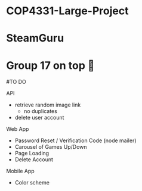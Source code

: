 # COP4331-Large-Project
# SteamGuru
# Group 17 on top 🐐

#TO DO

API
- retrieve random image link
	- no duplicates
- delete user account

Web App
- Password Reset / Verification Code (node mailer)
- Carousel of Games Up/Down
- Page Loading
- Delete Account

Mobile App
- Color scheme
